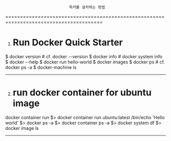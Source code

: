                                 독커를 설치하는 방법
=======================================================================================

1. # Run Docker Quick Starter
$ docker version       # cf. docker --version
$ docker info          # docker system info
$ docker --help
$ docker run hello-world
$ docker images
$ docker ps                   # cf. docker ps -a
$ docker-machine ls 

--------------------------------------------------------------------------------------

2. # run docker container for ubuntu image
docker container run <docker-image-name> <command>
$> docker container run ubuntu:latest /bin/echo 'Hello world'
$> docker ps -a
$> docker container ps -a
$> docker system df
$> docker image ls

______________________________________________________________________________________
